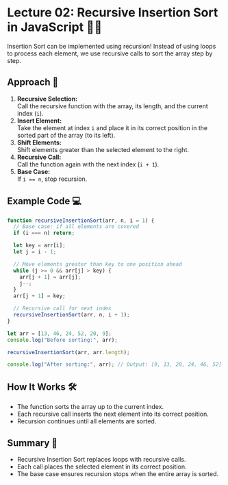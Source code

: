 # Lecture 02: Recursive Insertion Sort in JavaScript 🔁📝

Insertion Sort can be implemented using recursion! Instead of using loops to process each element, we use recursive calls to sort the array step by step.

## Approach 🚀

1. **Recursive Selection:**  
   Call the recursive function with the array, its length, and the current index (`i`).
2. **Insert Element:**  
   Take the element at index `i` and place it in its correct position in the sorted part of the array (to its left).
3. **Shift Elements:**  
   Shift elements greater than the selected element to the right.
4. **Recursive Call:**  
   Call the function again with the next index (`i + 1`).
5. **Base Case:**  
   If `i == n`, stop recursion.

## Example Code 💻

```javascript
function recursiveInsertionSort(arr, n, i = 1) {
  // Base case: if all elements are covered
  if (i === n) return;

  let key = arr[i];
  let j = i - 1;

  // Move elements greater than key to one position ahead
  while (j >= 0 && arr[j] > key) {
    arr[j + 1] = arr[j];
    j--;
  }
  arr[j + 1] = key;

  // Recursive call for next index
  recursiveInsertionSort(arr, n, i + 1);
}

let arr = [13, 46, 24, 52, 20, 9];
console.log("Before sorting:", arr);

recursiveInsertionSort(arr, arr.length);

console.log("After sorting:", arr); // Output: [9, 13, 20, 24, 46, 52]
```

## How It Works 🛠️

- The function sorts the array up to the current index.
- Each recursive call inserts the next element into its correct position.
- Recursion continues until all elements are sorted.

## Summary 🎉

- Recursive Insertion Sort replaces loops with recursive calls.
- Each call places the selected element in its correct position.
- The base case ensures recursion stops when the entire array is sorted.